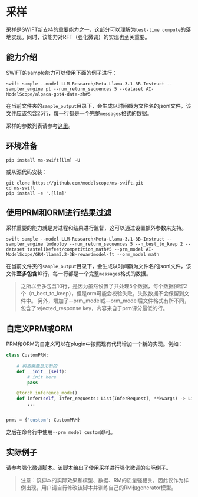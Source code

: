 # 采样

采样是SWIFT新支持的重要能力之一，这部分可以理解为`test-time compute`的落地实现。同时，该能力对RFT（强化微调）的实现也至关重要。

## 能力介绍

SWIFT的sample能力可以使用下面的例子进行：
```shell
swift sample --model LLM-Research/Meta-Llama-3.1-8B-Instruct --sampler_engine pt --num_return_sequences 5 --dataset AI-ModelScope/alpaca-gpt4-data-zh#5
```
在当前文件夹的`sample_output`目录下，会生成以时间戳为文件名的jsonl文件，该文件应该包含25行，每一行都是一个完整`messages`格式的数据。

采样的参数列表请参考[这里](命令行参数.md)。

## 环境准备

```shell
pip install ms-swift[llm] -U
```

或从源代码安装：

```shell
git clone https://github.com/modelscope/ms-swift.git
cd ms-swift
pip install -e '.[llm]'
```

## 使用PRM和ORM进行结果过滤

采样重要的能力就是对过程和结果进行监督，这可以通过设置额外参数来支持。

```shell
swift sample --model LLM-Research/Meta-Llama-3.1-8B-Instruct --sampler_engine lmdeploy --num_return_sequences 5 --n_best_to_keep 2 --dataset tastelikefeet/competition_math#5 --prm_model AI-ModelScope/GRM-llama3.2-3B-rewardmodel-ft --orm_model math
```

在当前文件夹的`sample_output`目录下，会生成以时间戳为文件名的jsonl文件，该文件**至多包含**10行，每一行都是一个完整`messages`格式的数据。
> 之所以至多包含10行，是因为虽然设置了共处理5个数据，每个数据保留2个（n_best_to_keep），但是orm可能会校验失败，失败数据不会保留到文件中。
> 另外，增加了--prm_model或--orm_model后文件格式有所不同，包含了rejected_response key，内容来自于prm评分最低的行。

## 自定义PRM或ORM

PRM和ORM的自定义可以在plugin中按照现有代码增加一个新的实现。例如：
```python
class CustomPRM:
    
    # 构造需要是无参的
    def __init__(self):
        # init here
        pass

    @torch.inference_mode()
    def infer(self, infer_requests: List[InferRequest], **kwargs) -> List[ChatCompletionResponse]:
        ...


prms = {'custom': CustomPRM}
```

之后在命令行中使用`--prm_model custom`即可。

## 实际例子

请参考[强化微调脚本](https://github.com/modelscope/ms-swift/tree/main/scripts/rft.py)。该脚本给出了使用采样进行强化微调的实际例子。

> 注意：该脚本的实际效果和模型、数据、RM的质量强相关，因此仅作为样例出现，用户请自行修改该脚本并训练自己的RM和generator模型。
